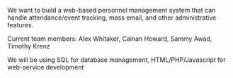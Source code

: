 We want to build a web-based personnel management system that can handle attendance/event tracking, 
mass email, and other administrative features.


Current team members:
Alex Whitaker,
Cainan Howard,
Sammy Awad,
Timothy Krenz

We will be using SQL for database management, HTML/PHP/Javascript for web-service development
